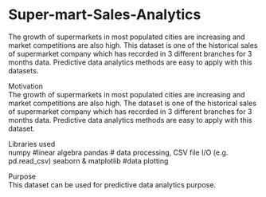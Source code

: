 # Super-mart-Sales-Analytics

The growth of supermarkets in most populated cities are increasing and market competitions are also high. This dataset is one of the historical sales of supermarket company which has recorded in 3 different branches for 3 months data. Predictive data analytics methods are easy to apply with this datasets.
<br>


Motivation<br>
The growth of supermarkets in most populated cities are increasing and market competitions are also high. The dataset is one of the historical sales of supermarket company which has recorded in 3 different branches for 3 months data. Predictive data analytics methods are easy to apply with this dataset.
<br>


Libraries used<br>
numpy #linear algebra
pandas # data processing, CSV file I/O (e.g. pd.read_csv)
seaborn & matplotlib #data plotting
<br>


Purpose<br>
This dataset can be used for predictive data analytics purpose.
